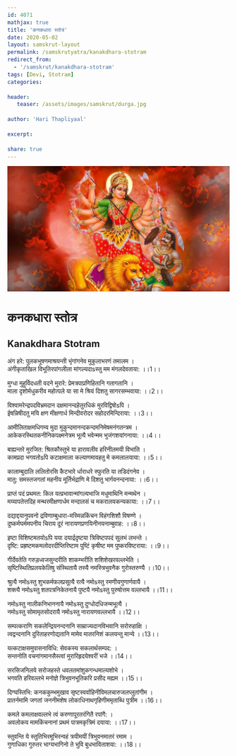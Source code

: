 ```yaml
---    
id: 4071    
mathjax: true    
title: 'कनकधारा स्तोत्रं'    
date: 2020-05-02    
layout: samskrut-layout 
permalink: /samskrutyatra/kanakdhara-stotram
redirect_from: 
  - '/samskrut/kanakdhara-stotram'
tags: [Devi, Stotram]    
categories:    
    
header:    
   teaser: /assets/images/samskrut/durga.jpg    
    
author: 'Hari Thapliyaal'    
    
excerpt:    
    
share: true    
---    
```

    
![](/assets/images/samskrut/durga.jpg)    
    
# कनकधारा स्तोत्र    
## Kanakdhara Stotram    
    
अंग हरे: पुलकभूषणमाश्रयन्ती भृंगांगनेव मुकुलाभरणं तमालम ।    
अंगीकृताखिल विभूतिरपांगलीला मांगल्यदाsस्तु मम मंगलदेवताया: ।।1।।    
    
मुग्धा मुहुर्विदधती वदने मुरारे: प्रेमत्रपाप्रणिहितानि गतागतानि ।    
माला दृशोर्मधुकरीव महोत्पले या सा मे श्रियं दिशतु सागरसम्भवाया: ।।2।।    
    
विश्वामरेन्द्रपदविभ्रमदान दक्षमानन्दहेतुरधिकं मुरविद्विषोsपि ।    
ईषन्निषीदतु मयि क्षण मीक्षणार्ध मिन्दीवरोदर सहोदरमिन्दिराया: ।।3।।    
    
आमीलिताक्षमधिगम्य मुदा मुकुन्दमानन्दकन्दमनिमेषमनंगतन्त्रम ।    
आकेकरस्थितकनीनिकपक्ष्मनेत्रम भूत्यै भवेन्मम भुजंगशयांगनाया: ।।4।।    
    
बाह्यन्तरे मुरजित: श्रितकौस्तुभे या हारावलीव हरिनीलमयी विभाति ।    
कामप्रदा भगवतोsपि कटाक्षमाला कल्याणमावहतु मे कमलालयाया: ।।5।।    
    
कालाम्बुदालि ललितोरसि कैटभारे र्धाराधरे स्फुरति या तडिदंगनेव ।    
मातु: समस्तजगतां महनीय मूर्तिर्भद्राणि मे दिशतु भार्गवनन्दनाया: ।।6।।    
    
प्राप्तं पदं प्रथमत: किल यत्प्रभावान्मांगल्यभाजि मधुमाथिनि मन्मथेन ।    
मय्यापतेत्तदिह मन्थरमीक्षणार्धम मन्दालसं च मकरालयकन्यकाया: ।।7।।    
    
दद्याद्दयानुपवनो द्रविणाम्बुधारा-मस्मिन्नकिंचन विहंगशिशौ विषण्णे ।    
दुष्कर्मघर्ममपनीय चिराय दूरं नारायणप्रणयिनीनयनाम्बुवाह: ।।8।।    
    
इष्टा विशिष्टमतयोsपि यया दयार्द्रदृष्टया त्रिविष्टपपदं सुलभं लभन्ते ।    
दृष्टि: प्रह्रष्टमकमलोदरदीप्तिरिष्टाम पुष्टिं कृषीष्ट मम पुष्करविष्टराया: ।।9।।    
    
गीर्देवतेति गरुड़ध्वजसुन्दरीति शाकम्भरीति शशिशेखरवल्लभेति ।    
सृष्टिस्थितिप्रलयकेलिषु संस्थितायै तस्यै नमस्त्रिभुवनैक गुरोस्तरुण्यै ।।10।।    
    
श्रुत्यै नमोsस्तु शुभकर्मफलप्रसूत्यै रत्यै नमोsस्तु रमणीयगुणार्णवायै ।    
शक्त्यै नमोsस्तु शतपत्रनिकेतनायै पुष्टयै नमोsस्तु पुरुषोत्तम वल्लभायै ।।11।।    
    
नमोsस्तु नालीकनिभाननायै नमोsस्तु दुग्धोदधिजन्मभूत्यै ।    
नमोsस्तु सोमामृतसोदरायै नमोsस्तु नारायणवल्लभायै ।।12।।    
    
सम्पत्कराणि सकलेन्द्रियनन्दनानि साम्राज्यदानविभवानि सरोरुहाक्षि ।    
त्वद्वन्दनानि दुरिताहरणोद्यतानि मामेव मातरनिशं कलयन्तु मान्ये ।।13।।    
    
यत्कटाक्षसमुपासनाविधि: सेवकस्य सकलार्थसम्पद: ।    
सन्तनोति वचनांगमानसैस्त्वां मुरारिहृदयेश्वरीं भजे ।।14।।    
    
सरसिजनिलये सरोजहस्ते धवलतमांशुकगन्धमाल्यशोभे ।    
भगवति हरिवल्लभे मनोज्ञे त्रिभुवनभूतिकरि प्रसीद मह्यम ।।15।।    
    
दिग्घस्तिभि: कनककुम्भमुखाव सृष्टस्वर्वाहिनीविमलचारुजलप्लुतांगीम ।    
प्रातर्नमामि जगतां जननीमशेष लोकाधिनाथगृहिणीममृताब्धि पुत्रीम ।।16।।    
    
कमले कमलाक्षवल्लभे त्वं करुणापूरतरंगितै रपांगै: ।    
अवलोकय मामकिंचनानां प्रथमं पात्रमकृत्रिमं दयाया: ।।17।।    
    
स्तुवन्ति ये स्तुतिभिरमूभिरन्वहं त्रयीमयीं त्रिभुवनमातरं रमाम ।    
गुणाधिका गुरुतर भाग्यभागिनो ते भुवि बुधभाविताशया: ।।18।।    
    
